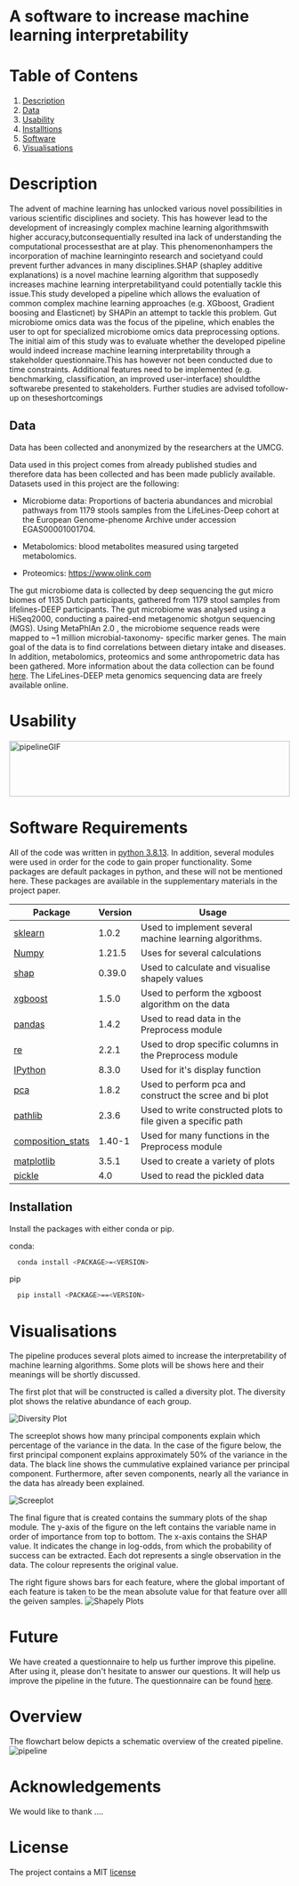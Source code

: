 # A software to increase machine learning interpretability

# Table of Contens
1. [Description](#Description)
2. [Data](#Data)
3. [Usability](#Usability)
4. [Installtions](#Installations)
5. [Software](#Software)
6. [Visualisations](#Visualisations)


# Description
The advent of  machine  learning has unlocked various novel  possibilities  in  various scientific  disciplines  and society.  This has  however  lead  to the  development  of increasingly complex machine learning algorithmswith higher accuracy,butconsequentially resulted ina lack of understanding the computational processesthat are at play.  This phenomenonhampers  the  incorporation  of machine  learninginto  research  and  societyand could prevent further  advances  in  many  disciplines.SHAP (shapley  additive  explanations)  is  a  novel  machine learning  algorithm  that supposedly  increases  machine learning interpretabilityand could potentially tackle this issue.This study developed a pipeline which allows the evaluation  of common complex  machine  learning approaches   (e.g.   XGboost,   Gradient   boosing   and Elasticnet) by   SHAPin  an   attempt   to   tackle   this problem. Gut microbiome omics data was the focus of the pipeline,   which enables   the   user   to   opt   for specialized   microbiome   omics   data preprocessing options. The  initial  aim  of  this  study  was  to  evaluate whether the  developed  pipeline  would indeed increase machine learning interpretability through a stakeholder questionnaire.This  has  however  not  been  conducted due to time constraints. Additional features need to be implemented   (e.g.   benchmarking,   classification, an improved   user-interface) shouldthe   softwarebe presented to stakeholders. Further studies are advised tofollow-up on theseshortcomings




## Data
Data has been collected and anonymized by the researchers at the UMCG. 

Data used in this project comes from already published studies and therefore data has been collected and has been made publicly available. Datasets used in this project are the following: 

-  Microbiome data: Proportions of bacteria abundances and microbial pathways from 1179 stools samples from the LifeLines-Deep cohort at the European Genome-phenome Archive under accession EGAS00001001704. 

- Metabolomics: blood metabolites measured using targeted metabolomics.  

- Proteomics: https://www.olink.com  

The gut microbiome data is collected by deep sequencing the gut micro biomes of 1135 Dutch participants, gathered from 1179 stool samples from lifelines-DEEP participants. The gut microbiome was analysed using a HiSeq2000, conducting a paired-end metagenomic shotgun sequencing (MGS). 
Using MetaPhlAn 2.0 , the microbiome sequence reads were mapped to ~1 million microbial-taxonomy- specific marker genes. The main goal of the data is to find correlations between dietary intake and diseases. In addition, metabolomics, proteomics and some anthropometric data has been gathered.
More information about the data collection can be found [here](https://ega-archive.org/studies/EGAS00001005027). 
The LifeLines-DEEP meta genomics sequencing data are freely available online. 

# Usability

<img src="Visualisations/Usage.gif" alt="pipelineGIF" height="100" width="100%">


# Software Requirements

All of the code was written in [python 3.8.13](https://www.python.org/downloads/release/python-3813/).
In addition, several modules were used in order for the code to gain proper functionality. Some packages are default 
packages in python, and these will not be mentioned here. These packages are available in the supplementary materials
in the project paper.

| Package                                                                       | Version | Usage                                                         |
|-------------------------------------------------------------------------------|---------|---------------------------------------------------------------|
| [sklearn](https://scikit-learn.org/stable/supervised_learning.html)           | 1.0.2   | Used to implement several  machine learning algorithms.       |
| [Numpy](https://numpy.org/)                                                   | 1.21.5  | Uses for several calculations                                 |
| [shap](https://shap.readthedocs.io/en/latest/index.html)                      | 0.39.0  | Used to calculate and visualise shapely values                |
| [xgboost](https://xgboost.readthedocs.io/en/stable/)                          | 1.5.0   | Used to perform the xgboost algorithm on the data             |
| [pandas](https://pandas.pydata.org/docs/)                                     | 1.4.2   | Used to read data in the Preprocess module                    |
| [re](https://docs.python.org/3/library/re.html)                               | 2.2.1   | Used to drop specific columns in the Preprocess module        |
| [IPython](https://pypi.org/project/ipython/)                                  | 8.3.0   | Used for it's display function                                |
| [pca](https://pypi.org/project/pca/)                                          | 1.8.2   | Used to perform pca and construct the scree and bi plot       |
| [pathlib](https://docs.python.org/3/library/pathlib.html)                     | 2.3.6   | Used to write constructed plots to file given a specific path |
| [composition_stats](https://pypi.org/project/composition-stats/)              | 1.40-1  | Used for many functions in the Preprocess module              |
| [matplotlib](https://matplotlib.org/)                                         | 3.5.1   | Used to create a variety of plots                             |
| [pickle](https://docs.python.org/3/library/pickle.html)                       | 4.0     | Used to read the pickled data                                 |


## Installation
Install the packages with either conda or pip.

conda:
```bash
  conda install <PACKAGE>=<VERSION>
```

pip
```bash
  pip install <PACKAGE>==<VERSION>
```


# Visualisations
The pipeline produces several plots aimed to increase the interpretability of machine learning algorithms.
Some plots will be shows here and their meanings will be shortly discussed.


The first plot that will be constructed is called a diversity plot. The diversity plot shows the relative abundance of each group.

![Diversity Plot](Visualisations/DiversityPlot.png)


The screeplot shows how many principal components explain which percentage of the variance in the data. In the case of the figure below, the first principal component explains approximately 50% of the variance in the data. The black line shows the cummulative explained variance per principal component. Furthermore, after seven components, nearly all the variance in the data has already been explained.

![Screeplot](Visualisations/Screeplot.png)



The final figure that is created contains the summary plots of the shap module. The y-axis of the figure on the left contains the variable name in order of importance from top to bottom. The x-axis contains the SHAP value. It indicates the change in log-odds, from which the probability of success can be extracted. Each dot represents a single observation in the data. The colour represents the original value.

The right figure shows bars for each feature, where the global important of each feature is taken to be the 
mean absolute value for that feature over alll the geiven samples.
![Shapely Plots](Visualisations/ShapelyPlots.png)


# Future
We have created a questionnaire to help us further improve this pipeline. After using it, please don't hesitate 
to answer our questions. It will help us improve the pipeline in the future. The questionnaire can be found
[here](https://docs.google.com/forms/d/e/1FAIpQLSc_e2J3mxyiqu-RCSdUfX8M3nImsFRcippZnV-pZy27q75qNQ/viewform).


# Overview

The flowchart below depicts a schematic overview of the created pipeline.
![pipeline](Visualisations/Flowchart.png)


# Acknowledgements
We would like to thank ....


# License
The project contains a MIT [license](LICENSE)
